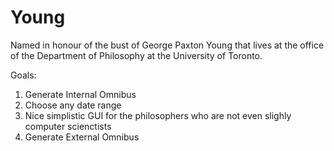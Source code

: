 Young
=====
Named in honour of the bust of George Paxton Young that lives at the office of the Department of Philosophy at the University of Toronto.

Goals:
1. Generate Internal Omnibus
2. Choose any date range
3. Nice simplistic GUI for the philosophers who are not even slighly computer scienctists
3. Generate External Omnibus
